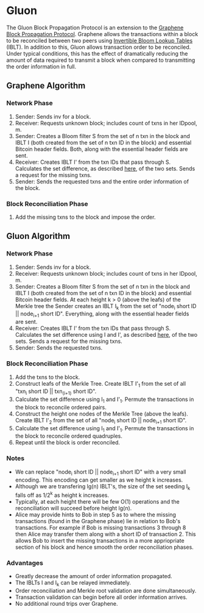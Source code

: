 # Gluon
The Gluon Block Propagation Protocol is an extension to the [Graphene Block Propagation Protocol](https://people.cs.umass.edu/~gbiss/graphene.pdf). Graphene allows the transactions within a block to be reconciled between two peers using [Invertible Bloom Lookup Tables](https://arxiv.org/pdf/1101.2245.pdf) (IBLT). In addition to this, Gluon allows transaction order to be reconciled. Under typical conditions, this has the effect of dramatically reducing the amount of data required to transmit a block when compared to transmitting the order information in full. 

## Graphene Algorithm
### Network Phase
1. Sender:    Sends inv for a block.
2. Receiver:  Requests unknown block; includes count of txns in her IDpool, m.
3. Sender:    Creates a Bloom filter S from the set of n txn in the block and IBLT I (both created from the set of n txn ID in the block) and essential Bitcoin header fields. Both, along with the essential header fields are sent.
4. Receiver:  Creates IBLT I' from the txn IDs that pass through S. Calculates the set difference, as described [here](https://dl.acm.org/citation.cfm?id=2018462), of the two sets. Sends a request for the missing txns.
5. Sender:    Sends the requested txns and the entire order information of the block.

### Block Reconciliation Phase
1. Add the missing txns to the block and impose the order. 

## Gluon Algorithm
### Network Phase
1. Sender:    Sends inv for a block.
2. Receiver:  Requests unknown block; includes count of txns in her IDpool, m.
3. Sender:    Creates a Bloom filter S from the set of n txn in the block and IBLT I (both created from the set of n txn ID in the block) and essential Bitcoin header fields. At each height k > 0 (above the leafs) of the Merkle tree the Sender creates an IBLT I<sub>k</sub> from the set of "node<sub>i</sub> short ID || node<sub>i+1</sub> short ID". Everything, along with the essential header fields are sent.
4. Receiver:  Creates IBLT I' from the txn IDs that pass through S. Calculates the set difference using I and I', as described [here](https://dl.acm.org/citation.cfm?id=2018462), of the two sets. Sends a request for the missing txns.
5. Sender:    Sends the requested txns.

### Block Reconciliation Phase
1. Add the txns to the block.
2. Construct leafs of the Merkle Tree. Create IBLT I'<sub>1</sub> from the set of all "txn<sub>i</sub> short ID || txn<sub>(i+1)</sub> short ID".
3. Calculate the set difference using I<sub>1</sub> and I'<sub>1</sub>. Permute the transactions in the block to reconcile ordered pairs.
4. Construct the height one nodes of the Merkle Tree (above the leafs). Create IBLT I'<sub>2</sub> from the set of all "node<sub>i</sub> short ID || node<sub>i+1</sub> short ID".
5. Calculate the set difference using I<sub>1</sub> and I'<sub>1</sub>. Permute the transactions in the block to reconcile ordered quadruples.
6. Repeat until the block is order reconciled.

### Notes
+ We can replace "node<sub>i</sub> short ID || node<sub>i+1</sub> short ID" with a very small encoding. This encoding can get smaller as we height k increases.
+ Although we are transfering lg(n) IBLT's, the size of the set seeding I<sub>k</sub> falls off as 1/2<sup>k</sup> as height k increases.
+ Typically, at each height there will be few O(1) operations and the reconciliation will succeed before height lg(n). 
+ Alice may provide hints to Bob in step 5 as to where the missing transactions (found in the Graphene phase) lie in relation to Bob's transactions. For example if Bob is missing transactions 3 through 8 then Alice may transfer them along with a short ID of transaction 2. This allows Bob to insert the missing transactions in a more appriopriate section of his block and hence smooth the order reconciliation phases. 

### Advantages
+ Greatly decrease the amount of order information propagated.
+ The IBLTs I and I<sub>k</sub> can be relayed immediately.
+ Order reconciliation and Merkle root validation are done simultaneously.
+ Transaction validation can begin before all order information arrives. 
+ No additional round trips over Graphene.
